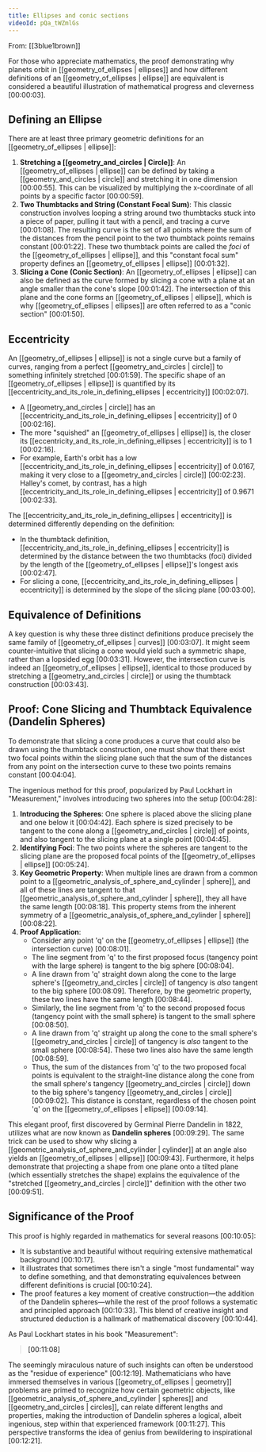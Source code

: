 ```yaml
---
title: Ellipses and conic sections
videoId: pQa_tWZmlGs
---
```


From: [[3blue1brown]] <br/> 

For those who appreciate mathematics, the proof demonstrating why planets orbit in [[geometry_of_ellipses | ellipses]] and how different definitions of an [[geometry_of_ellipses | ellipse]] are equivalent is considered a beautiful illustration of mathematical progress and cleverness <a class="yt-timestamp" data-t="00:00:03">[00:00:03]</a>.

## Defining an Ellipse

There are at least three primary geometric definitions for an [[geometry_of_ellipses | ellipse]]:

1.  **Stretching a [[geometry_and_circles | Circle]]**: An [[geometry_of_ellipses | ellipse]] can be defined by taking a [[geometry_and_circles | circle]] and stretching it in one dimension <a class="yt-timestamp" data-t="00:00:55">[00:00:55]</a>. This can be visualized by multiplying the x-coordinate of all points by a specific factor <a class="yt-timestamp" data-t="00:00:59">[00:00:59]</a>.
2.  **Two Thumbtacks and String (Constant Focal Sum)**: This classic construction involves looping a string around two thumbtacks stuck into a piece of paper, pulling it taut with a pencil, and tracing a curve <a class="yt-timestamp" data-t="00:01:08">[00:01:08]</a>. The resulting curve is the set of all points where the sum of the distances from the pencil point to the two thumbtack points remains constant <a class="yt-timestamp" data-t="00:01:22">[00:01:22]</a>. These two thumbtack points are called the *foci* of the [[geometry_of_ellipses | ellipse]], and this "constant focal sum" property defines an [[geometry_of_ellipses | ellipse]] <a class="yt-timestamp" data-t="00:01:32">[00:01:32]</a>.
3.  **Slicing a Cone (Conic Section)**: An [[geometry_of_ellipses | ellipse]] can also be defined as the curve formed by slicing a cone with a plane at an angle smaller than the cone's slope <a class="yt-timestamp" data-t="00:01:42">[00:01:42]</a>. The intersection of this plane and the cone forms an [[geometry_of_ellipses | ellipse]], which is why [[geometry_of_ellipses | ellipses]] are often referred to as a "conic section" <a class="yt-timestamp" data-t="00:01:50">[00:01:50]</a>.

## Eccentricity

An [[geometry_of_ellipses | ellipse]] is not a single curve but a family of curves, ranging from a perfect [[geometry_and_circles | circle]] to something infinitely stretched <a class="yt-timestamp" data-t="00:01:59">[00:01:59]</a>. The specific shape of an [[geometry_of_ellipses | ellipse]] is quantified by its [[eccentricity_and_its_role_in_defining_ellipses | eccentricity]] <a class="yt-timestamp" data-t="00:02:07">[00:02:07]</a>.

*   A [[geometry_and_circles | circle]] has an [[eccentricity_and_its_role_in_defining_ellipses | eccentricity]] of 0 <a class="yt-timestamp" data-t="00:02:16">[00:02:16]</a>.
*   The more "squished" an [[geometry_of_ellipses | ellipse]] is, the closer its [[eccentricity_and_its_role_in_defining_ellipses | eccentricity]] is to 1 <a class="yt-timestamp" data-t="00:02:16">[00:02:16]</a>.
*   For example, Earth's orbit has a low [[eccentricity_and_its_role_in_defining_ellipses | eccentricity]] of 0.0167, making it very close to a [[geometry_and_circles | circle]] <a class="yt-timestamp" data-t="00:02:23">[00:02:23]</a>. Halley's comet, by contrast, has a high [[eccentricity_and_its_role_in_defining_ellipses | eccentricity]] of 0.9671 <a class="yt-timestamp" data-t="00:02:33">[00:02:33]</a>.

The [[eccentricity_and_its_role_in_defining_ellipses | eccentricity]] is determined differently depending on the definition:

*   In the thumbtack definition, [[eccentricity_and_its_role_in_defining_ellipses | eccentricity]] is determined by the distance between the two thumbtacks (foci) divided by the length of the [[geometry_of_ellipses | ellipse]]'s longest axis <a class="yt-timestamp" data-t="00:02:47">[00:02:47]</a>.
*   For slicing a cone, [[eccentricity_and_its_role_in_defining_ellipses | eccentricity]] is determined by the slope of the slicing plane <a class="yt-timestamp" data-t="00:03:00">[00:03:00]</a>.

## Equivalence of Definitions

A key question is why these three distinct definitions produce precisely the same family of [[geometry_of_ellipses | curves]] <a class="yt-timestamp" data-t="00:03:07">[00:03:07]</a>. It might seem counter-intuitive that slicing a cone would yield such a symmetric shape, rather than a lopsided egg <a class="yt-timestamp" data-t="00:03:31">[00:03:31]</a>. However, the intersection curve is indeed an [[geometry_of_ellipses | ellipse]], identical to those produced by stretching a [[geometry_and_circles | circle]] or using the thumbtack construction <a class="yt-timestamp" data-t="00:03:43">[00:03:43]</a>.

## Proof: Cone Slicing and Thumbtack Equivalence (Dandelin Spheres)

To demonstrate that slicing a cone produces a curve that could also be drawn using the thumbtack construction, one must show that there exist two focal points within the slicing plane such that the sum of the distances from any point on the intersection curve to these two points remains constant <a class="yt-timestamp" data-t="00:04:04">[00:04:04]</a>.

The ingenious method for this proof, popularized by Paul Lockhart in "Measurement," involves introducing two spheres into the setup <a class="yt-timestamp" data-t="00:04:28">[00:04:28]</a>:
1.  **Introducing the Spheres**: One sphere is placed above the slicing plane and one below it <a class="yt-timestamp" data-t="00:04:42">[00:04:42]</a>. Each sphere is sized precisely to be tangent to the cone along a [[geometry_and_circles | circle]] of points, and also tangent to the slicing plane at a single point <a class="yt-timestamp" data-t="00:04:45">[00:04:45]</a>.
2.  **Identifying Foci**: The two points where the spheres are tangent to the slicing plane are the proposed focal points of the [[geometry_of_ellipses | ellipse]] <a class="yt-timestamp" data-t="00:05:24">[00:05:24]</a>.
3.  **Key Geometric Property**: When multiple lines are drawn from a common point to a [[geometric_analysis_of_sphere_and_cylinder | sphere]], and all of these lines are tangent to that [[geometric_analysis_of_sphere_and_cylinder | sphere]], they all have the same length <a class="yt-timestamp" data-t="00:08:18">[00:08:18]</a>. This property stems from the inherent symmetry of a [[geometric_analysis_of_sphere_and_cylinder | sphere]] <a class="yt-timestamp" data-t="00:08:22">[00:08:22]</a>.
4.  **Proof Application**:
    *   Consider any point 'q' on the [[geometry_of_ellipses | ellipse]] (the intersection curve) <a class="yt-timestamp" data-t="00:08:01">[00:08:01]</a>.
    *   The line segment from 'q' to the first proposed focus (tangency point with the large sphere) is tangent to the big sphere <a class="yt-timestamp" data-t="00:08:04">[00:08:04]</a>.
    *   A line drawn from 'q' straight down along the cone to the large sphere's [[geometry_and_circles | circle]] of tangency is *also* tangent to the big sphere <a class="yt-timestamp" data-t="00:08:09">[00:08:09]</a>. Therefore, by the geometric property, these two lines have the same length <a class="yt-timestamp" data-t="00:08:44">[00:08:44]</a>.
    *   Similarly, the line segment from 'q' to the second proposed focus (tangency point with the small sphere) is tangent to the small sphere <a class="yt-timestamp" data-t="00:08:50">[00:08:50]</a>.
    *   A line drawn from 'q' straight up along the cone to the small sphere's [[geometry_and_circles | circle]] of tangency is *also* tangent to the small sphere <a class="yt-timestamp" data-t="00:08:54">[00:08:54]</a>. These two lines also have the same length <a class="yt-timestamp" data-t="00:08:59">[00:08:59]</a>.
    *   Thus, the sum of the distances from 'q' to the two proposed focal points is equivalent to the straight-line distance along the cone from the small sphere's tangency [[geometry_and_circles | circle]] down to the big sphere's tangency [[geometry_and_circles | circle]] <a class="yt-timestamp" data-t="00:09:02">[00:09:02]</a>. This distance is constant, regardless of the chosen point 'q' on the [[geometry_of_ellipses | ellipse]] <a class="yt-timestamp" data-t="00:09:14">[00:09:14]</a>.

This elegant proof, first discovered by Germinal Pierre Dandelin in 1822, utilizes what are now known as **Dandelin spheres** <a class="yt-timestamp" data-t="00:09:29">[00:09:29]</a>. The same trick can be used to show why slicing a [[geometric_analysis_of_sphere_and_cylinder | cylinder]] at an angle also yields an [[geometry_of_ellipses | ellipse]] <a class="yt-timestamp" data-t="00:09:43">[00:09:43]</a>. Furthermore, it helps demonstrate that projecting a shape from one plane onto a tilted plane (which essentially stretches the shape) explains the equivalence of the "stretched [[geometry_and_circles | circle]]" definition with the other two <a class="yt-timestamp" data-t="00:09:51">[00:09:51]</a>.

## Significance of the Proof

This proof is highly regarded in mathematics for several reasons <a class="yt-timestamp" data-t="00:10:05">[00:10:05]</a>:
*   It is substantive and beautiful without requiring extensive mathematical background <a class="yt-timestamp" data-t="00:10:17">[00:10:17]</a>.
*   It illustrates that sometimes there isn't a single "most fundamental" way to define something, and that demonstrating equivalences between different definitions is crucial <a class="yt-timestamp" data-t="00:10:24">[00:10:24]</a>.
*   The proof features a key moment of creative construction—the addition of the Dandelin spheres—while the rest of the proof follows a systematic and principled approach <a class="yt-timestamp" data-t="00:10:33">[00:10:33]</a>. This blend of creative insight and structured deduction is a hallmark of mathematical discovery <a class="yt-timestamp" data-t="00:10:44">[00:10:44]</a>.

As Paul Lockhart states in his book "Measurement":
> <a class="yt-timestamp" data-t="00:11:08">[00:11:08]</a>

The seemingly miraculous nature of such insights can often be understood as the "residue of experience" <a class="yt-timestamp" data-t="00:12:19">[00:12:19]</a>. Mathematicians who have immersed themselves in various [[geometry_of_ellipses | geometry]] problems are primed to recognize how certain geometric objects, like [[geometric_analysis_of_sphere_and_cylinder | spheres]] and [[geometry_and_circles | circles]], can relate different lengths and properties, making the introduction of Dandelin spheres a logical, albeit ingenious, step within that experienced framework <a class="yt-timestamp" data-t="00:11:27">[00:11:27]</a>. This perspective transforms the idea of genius from bewildering to inspirational <a class="yt-timestamp" data-t="00:12:21">[00:12:21]</a>.
